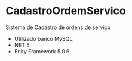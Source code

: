 # CadastroOrdemServico
Sistema de Cadastro de ordens de serviço

- Utilizado banco MySQL;
- NET 5
- Enity Framework 5.0.6
